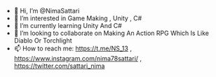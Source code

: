- 👋 Hi, I’m @NimaSattari
- 👀 I’m interested in Game Making , Unity , C#
- 🌱 I’m currently learning Unity And C#
- 💞️ I’m looking to collaborate on Making An Action RPG Which Is Like Diablo Or Torchlight 
- 📫 How to reach me: https://t.me/NS_13 , https://www.instagram.com/nima78sattari/ , https://twitter.com/sattari_nima
